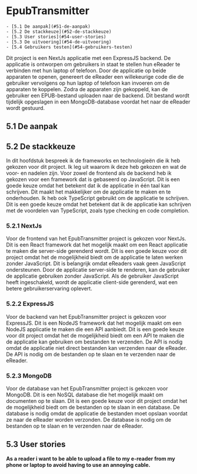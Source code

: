 # EpubTransmitter

    - [5.1 De aanpak](#51-de-aanpak)
    - [5.2 De stackkeuze](#52-de-stackkeuze)
    - [5.3 User stories](#54-user-stories)
    - [5.3 De uitvoering](#54-de-uitvoering)
    - [5.4 Gebruikers testen](#54-gebruikers-testen)
Dit project is een NextJs applicatie met een ExpressJS backend. De applicatie is ontworpen om gebruikers in staat te stellen hun eReader te verbinden met hun laptop of telefoon. Door de applicatie op beide apparaten te openen, genereert de eReader een willekeurige code die de gebruiker vervolgens op hun laptop of telefoon kan invoeren om de apparaten te koppelen. Zodra de apparaten zijn gekoppeld, kan de gebruiker een EPUB-bestand uploaden naar de backend. Dit bestand wordt tijdelijk opgeslagen in een MongoDB-database voordat het naar de eReader wordt gestuurd.

## 5.1 De aanpak

## 5.2 De stackkeuze
In dit hoofdstuk bespreek ik de frameworks en technologieën die ik heb gekozen voor dit project. Ik leg uit waarom ik deze heb gekozen en wat de voor- en nadelen zijn. Voor zowel de frontend als de backend heb ik gekozen voor een framework dat is gebaseerd op JavaScript. Dit is een goede keuze omdat het betekent dat ik de applicatie in één taal kan schrijven. Dit maakt het makkelijker om de applicatie te maken en te onderhouden. Ik heb ook TypeScript gebruikt om de applicatie te schrijven. Dit is een goede keuze omdat het betekent dat ik de applicatie kan schrijven met de voordelen van TypeScript, zoals type checking en code completion.

### 5.2.1 NextJs
Voor de frontend van het EpubTransmitter project is gekozen voor NextJs. Dit is een React framework dat het mogelijk maakt om een React applicatie te maken die server-side gerenderd wordt. Dit is een goede keuze voor dit project omdat het de mogelijkheid biedt om de applicatie te laten werken zonder JavaScript. Dit is belangrijk omdat eReaders vaak geen JavaScript ondersteunen. Door de applicatie server-side te renderen, kan de gebruiker de applicatie gebruiken zonder JavaScript. Als de gebruiker JavaScript heeft ingeschakeld, wordt de applicatie client-side gerenderd, wat een betere gebruikerservaring oplevert.

### 5.2.2 ExpressJS
Voor de backend van het EpubTransmitter project is gekozen voor ExpressJS. Dit is een NodeJS framework dat het mogelijk maakt om een NodeJS applicatie te maken die een API aanbiedt. Dit is een goede keuze voor dit project omdat het de mogelijkheid biedt om een API te maken die de applicatie kan gebruiken om bestanden te verzenden. De API is nodig omdat de applicatie niet direct bestanden kan verzenden naar de eReader. De API is nodig om de bestanden op te slaan en te verzenden naar de eReader.

### 5.2.3 MongoDB
Voor de database van het EpubTransmitter project is gekozen voor MongoDB. Dit is een NoSQL database die het mogelijk maakt om documenten op te slaan. Dit is een goede keuze voor dit project omdat het de mogelijkheid biedt om de bestanden op te slaan in een database. De database is nodig omdat de applicatie de bestanden moet opslaan voordat ze naar de eReader worden verzonden. De database is nodig om de bestanden op te slaan en te verzenden naar de eReader.

## 5.3 User stories
**As a reader i want to be able to upload a file to my e-reader from my phone or laptop to avoid having to use an annoying cable.**

